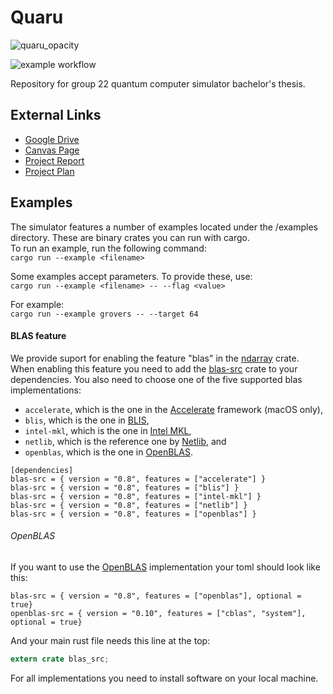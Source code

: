 # Quaru
![quaru_opacity](https://user-images.githubusercontent.com/73998667/228244740-bd136eae-1bc5-4048-a76f-8cb85f4e99c9.png)

![example workflow](https://github.com/DATX11-22/Quaru/actions/workflows/rust.yml/badge.svg)

Repository for group 22 quantum computer simulator bachelor's thesis.

## External Links

- [Google Drive](https://drive.google.com/drive/folders/1SPfrqoUSkliOfUi64RXRsj8BRy-veqLI?usp=sharing)
- [Canvas Page](https://chalmers.instructure.com/groups/158527)
- [Project Report](https://www.overleaf.com/read/tsphshnkpfxy)
- [Project Plan](https://www.overleaf.com/project/63ca8a6b32ea8a38a590acc1)

## Examples

The simulator features a number of examples located under the /examples directory. These are binary crates you can run with cargo.<br/>
To run an example, run the following command: <br/>
`cargo run --example <filename>`

Some examples accept parameters. To provide these, use: <br/>
`cargo run --example <filename> -- --flag <value>`

For example: <br/>
`cargo run --example grovers -- --target 64`

#### BLAS feature

We provide suport for enabling the feature "blas" in the [ndarray](https://crates.io/crates/ndarray) crate.
When enabling this feature you need to add the [blas-src](https://crates.io/crates/blas-src) crate to your dependencies. You also need to choose one of the five supported blas implementations:

* `accelerate`, which is the one in the [Accelerate](https://developer.apple.com/reference/accelerate) framework (macOS only),
* `blis`, which is the one in [BLIS](https://github.com/flame/blis),
* `intel-mkl`, which is the one in [Intel MKL](https://software.intel.com/en-us/mkl),
* `netlib`, which is the reference one by [Netlib](http://www.netlib.org/), and
* `openblas`, which is the one in [OpenBLAS](http://www.openblas.net/).

```
[dependencies]
blas-src = { version = "0.8", features = ["accelerate"] }
blas-src = { version = "0.8", features = ["blis"] }
blas-src = { version = "0.8", features = ["intel-mkl"] }
blas-src = { version = "0.8", features = ["netlib"] }
blas-src = { version = "0.8", features = ["openblas"] }
```

###### OpenBLAS

If you want to use the [OpenBLAS](http://www.openblas.net/) implementation your toml should look like this:

```
blas-src = { version = "0.8", features = ["openblas"], optional = true}
openblas-src = { version = "0.10", features = ["cblas", "system"], optional = true}
```

And your main rust file needs this line at the top:

```rust
extern crate blas_src;
```

For all implementations you need to install software on your local machine.

